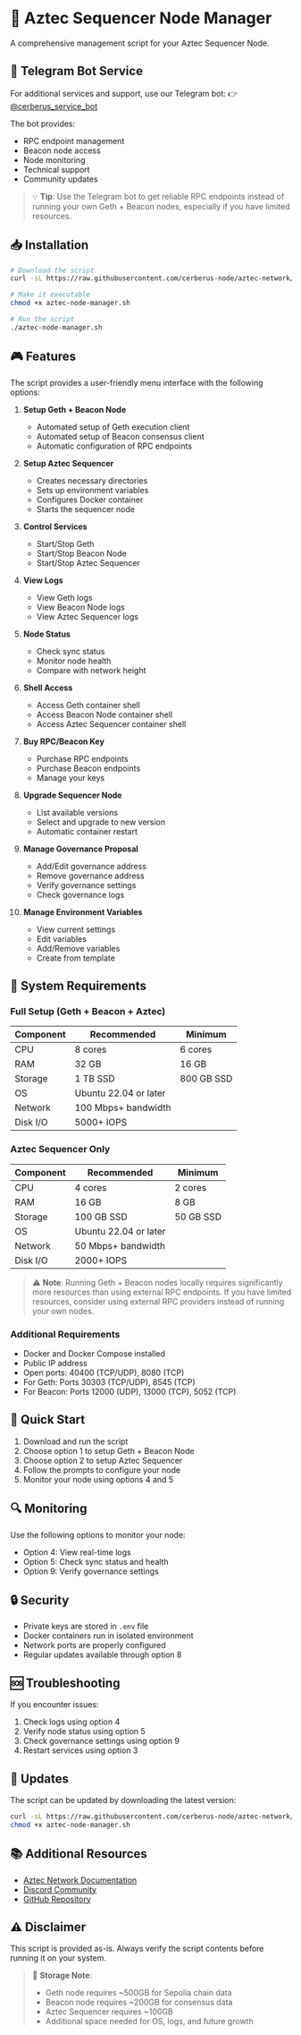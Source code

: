 # 🚀 Aztec Sequencer Node Manager

A comprehensive management script for your Aztec Sequencer Node.

## 🤖 Telegram Bot Service

For additional services and support, use our Telegram bot:
👉 [@cerberus_service_bot](https://t.me/cerberus_service_bot)

The bot provides:
- RPC endpoint management
- Beacon node access
- Node monitoring
- Technical support
- Community updates

> 💡 **Tip**: Use the Telegram bot to get reliable RPC endpoints instead of running your own Geth + Beacon nodes, especially if you have limited resources.

## 📥 Installation

```bash
# Download the script
curl -sL https://raw.githubusercontent.com/cerberus-node/aztec-network/main/aztec-node-manager.sh -o aztec-node-manager.sh

# Make it executable
chmod +x aztec-node-manager.sh

# Run the script
./aztec-node-manager.sh
```

## 🎮 Features

The script provides a user-friendly menu interface with the following options:

1. **Setup Geth + Beacon Node**
   - Automated setup of Geth execution client
   - Automated setup of Beacon consensus client
   - Automatic configuration of RPC endpoints

2. **Setup Aztec Sequencer**
   - Creates necessary directories
   - Sets up environment variables
   - Configures Docker container
   - Starts the sequencer node

3. **Control Services**
   - Start/Stop Geth
   - Start/Stop Beacon Node
   - Start/Stop Aztec Sequencer

4. **View Logs**
   - View Geth logs
   - View Beacon Node logs
   - View Aztec Sequencer logs

5. **Node Status**
   - Check sync status
   - Monitor node health
   - Compare with network height

6. **Shell Access**
   - Access Geth container shell
   - Access Beacon Node container shell
   - Access Aztec Sequencer container shell

7. **Buy RPC/Beacon Key**
   - Purchase RPC endpoints
   - Purchase Beacon endpoints
   - Manage your keys

8. **Upgrade Sequencer Node**
   - List available versions
   - Select and upgrade to new version
   - Automatic container restart

9. **Manage Governance Proposal**
   - Add/Edit governance address
   - Remove governance address
   - Verify governance settings
   - Check governance logs

10. **Manage Environment Variables**
    - View current settings
    - Edit variables
    - Add/Remove variables
    - Create from template

## 🔧 System Requirements

### Full Setup (Geth + Beacon + Aztec)
| Component | Recommended | Minimum |
|-----------|-------------|---------|
| CPU       | 8 cores     | 6 cores |
| RAM       | 32 GB       | 16 GB   |
| Storage   | 1 TB SSD    | 800 GB SSD |
| OS        | Ubuntu 22.04 or later |
| Network   | 100 Mbps+ bandwidth |
| Disk I/O  | 5000+ IOPS |

### Aztec Sequencer Only
| Component | Recommended | Minimum |
|-----------|-------------|---------|
| CPU       | 4 cores     | 2 cores |
| RAM       | 16 GB       | 8 GB    |
| Storage   | 100 GB SSD  | 50 GB SSD |
| OS        | Ubuntu 22.04 or later |
| Network   | 50 Mbps+ bandwidth |
| Disk I/O  | 2000+ IOPS |

> ⚠️ **Note**: Running Geth + Beacon nodes locally requires significantly more resources than using external RPC endpoints. If you have limited resources, consider using external RPC providers instead of running your own nodes.

### Additional Requirements
- Docker and Docker Compose installed
- Public IP address
- Open ports: 40400 (TCP/UDP), 8080 (TCP)
- For Geth: Ports 30303 (TCP/UDP), 8545 (TCP)
- For Beacon: Ports 12000 (UDP), 13000 (TCP), 5052 (TCP)

## 📝 Quick Start

1. Download and run the script
2. Choose option 1 to setup Geth + Beacon Node
3. Choose option 2 to setup Aztec Sequencer
4. Follow the prompts to configure your node
5. Monitor your node using options 4 and 5

## 🔍 Monitoring

Use the following options to monitor your node:

- Option 4: View real-time logs
- Option 5: Check sync status and health
- Option 9: Verify governance settings

## 🔒 Security

- Private keys are stored in `.env` file
- Docker containers run in isolated environment
- Network ports are properly configured
- Regular updates available through option 8

## 🆘 Troubleshooting

If you encounter issues:

1. Check logs using option 4
2. Verify node status using option 5
3. Check governance settings using option 9
4. Restart services using option 3

## 🔄 Updates

The script can be updated by downloading the latest version:

```bash
curl -sL https://raw.githubusercontent.com/cerberus-node/aztec-network/main/aztec-node-manager.sh -o aztec-node-manager.sh
chmod +x aztec-node-manager.sh
```

## 📚 Additional Resources

- [Aztec Network Documentation](https://docs.aztec.network)
- [Discord Community](https://discord.gg/aztec)
- [GitHub Repository](https://github.com/cerberus-node/aztec-network)

## ⚠️ Disclaimer

This script is provided as-is. Always verify the script contents before running it on your system.

> 💾 **Storage Note**: 
> - Geth node requires ~500GB for Sepolia chain data
> - Beacon node requires ~200GB for consensus data
> - Aztec Sequencer requires ~100GB
> - Additional space needed for OS, logs, and future growth

